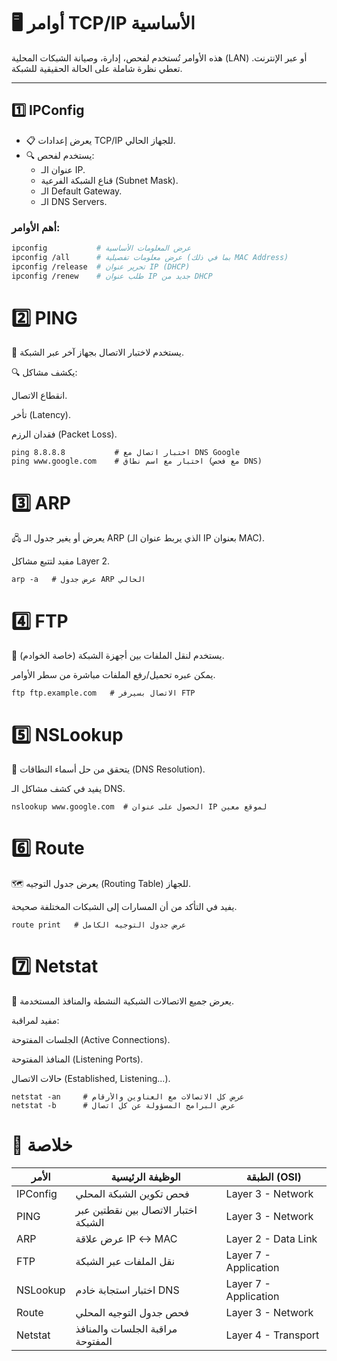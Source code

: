 # 🖥️ أوامر TCP/IP الأساسية

هذه الأوامر تُستخدم لفحص، إدارة، وصيانة الشبكات المحلية (LAN) أو عبر الإنترنت. تعطي نظرة شاملة على الحالة الحقيقية للشبكة.

---

## 1️⃣ IPConfig
- 📋 يعرض إعدادات TCP/IP للجهاز الحالي.
- 🔍 يستخدم لفحص:
  - عنوان الـ IP.
  - قناع الشبكة الفرعية (Subnet Mask).
  - الـ Default Gateway.
  - الـ DNS Servers.

### أهم الأوامر:

```bash
ipconfig           # عرض المعلومات الأساسية
ipconfig /all      # عرض معلومات تفصيلية (بما في ذلك MAC Address)
ipconfig /release  # تحرير عنوان IP (DHCP)
ipconfig /renew    # طلب عنوان IP جديد من DHCP
```
# 2️⃣ PING
📡 يستخدم لاختبار الاتصال بجهاز آخر عبر الشبكة.

🔍 يكشف مشاكل:

انقطاع الاتصال.

تأخر (Latency).

فقدان الرزم (Packet Loss).
```
ping 8.8.8.8           # اختبار اتصال مع DNS Google
ping www.google.com    # اختبار مع اسم نطاق (مع فحص DNS)
```
# 3️⃣ ARP
🖧 يعرض أو يغير جدول الـ ARP (الذي يربط عنوان الـ IP بعنوان MAC).

مفيد لتتبع مشاكل Layer 2.
```
arp -a   # عرض جدول ARP الحالي
```

# 4️⃣ FTP
📁 يستخدم لنقل الملفات بين أجهزة الشبكة (خاصة الخوادم).

يمكن عبره تحميل/رفع الملفات مباشرة من سطر الأوامر.
```
ftp ftp.example.com   # الاتصال بسيرفر FTP
```

# 5️⃣ NSLookup
🔎 يتحقق من حل أسماء النطاقات (DNS Resolution).

يفيد في كشف مشاكل الـ DNS.
```
nslookup www.google.com  # الحصول على عنوان IP لموقع معين
```

# 6️⃣ Route
🗺️ يعرض جدول التوجيه (Routing Table) للجهاز.

يفيد في التأكد من أن المسارات إلى الشبكات المختلفة صحيحة.
```
route print   # عرض جدول التوجيه الكامل
```

# 7️⃣ Netstat
🔗 يعرض جميع الاتصالات الشبكية النشطة والمنافذ المستخدمة.

مفيد لمراقبة:

الجلسات المفتوحة (Active Connections).

المنافذ المفتوحة (Listening Ports).

حالات الاتصال (Established, Listening...).
```
netstat -an     # عرض كل الاتصالات مع العناوين والأرقام
netstat -b      # عرض البرامج المسؤولة عن كل اتصال
```

# 🎯 خلاصة

| الأمر    | الوظيفة الرئيسية                     | الطبقة (OSI)          |
| -------- | ------------------------------------ | --------------------- |
| IPConfig | فحص تكوين الشبكة المحلي              | Layer 3 - Network     |
| PING     | اختبار الاتصال بين نقطتين عبر الشبكة | Layer 3 - Network     |
| ARP      | عرض علاقة IP ↔ MAC                   | Layer 2 - Data Link   |
| FTP      | نقل الملفات عبر الشبكة               | Layer 7 - Application |
| NSLookup | اختبار استجابة خادم DNS              | Layer 7 - Application |
| Route    | فحص جدول التوجيه المحلي              | Layer 3 - Network     |
| Netstat  | مراقبة الجلسات والمنافذ المفتوحة     | Layer 4 - Transport   |
